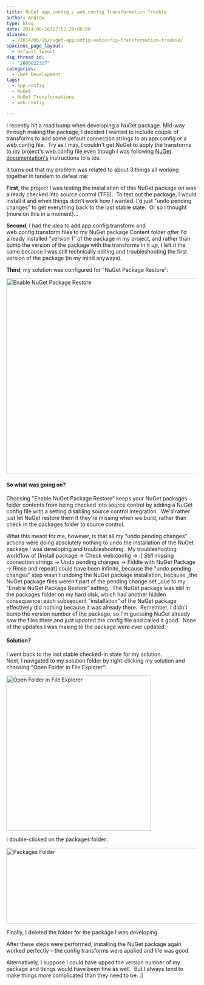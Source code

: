 ```yaml
---
title: NuGet app.config / web.config Transformation Trouble
author: Andrew
type: blog
date: 2014-06-16T17:57:20+00:00
aliases:
  - /2014/06/16/nuget-appconfig-webconfig-transformation-trouble/
spacious_page_layout:
  - default_layout
dsq_thread_id:
  - "2809822327"
categories:
  - .Net Development
tags:
  - app.config
  - NuGet
  - NuGet Transformations
  - web.config

---
```

I recently hit a road bump when developing a NuGet package. Mid-way through making the package, I decided I wanted to include couple of transforms to add some default connection strings to an app.config or a web.config file.  Try as I may, I couldn't get NuGet to apply the transforms to my project's web.config file even though I was following <a title="NuGet Configuration File and Source Code Transformations Documentation" href="http://docs.nuget.org/docs/creating-packages/configuration-file-and-source-code-transformations" target="_blank">NuGet documentation's</a> instructions to a tee.

It turns out that my problem was related to about 3 things all working together in tandem to defeat me:

**First**, the project I was testing the installation of this NuGet package on was already checked into source control (TFS).  To test out the package, I would install it and when things didn't work how I wanted, I'd just "undo pending changes&#8221; to get everything back to the last stable state.  Or so I thought (more on this in a moment)&#8230;

**Second**, I had the idea to add app.config.transform and web.config.transform files to my NuGet package Content folder _after_ I'd already installed "version 1&#8221; of the package in my project, and rather than bump the version of the package with the transforms in it _up_, I left it the same because I was still technically editing and troubleshooting the first version of the package (in my mind anyways).

**Third**, my solution was configured for "NuGet Package Restore&#8221;:

[<img class="alignnone wp-image-1201 size-full" src="http://www.andrewcbancroft.com/wp-content/uploads/2014/06/Enable-NuGet-Package-Restore.png" alt="Enable NuGet Package Restore" width="632" height="514" srcset="https://www.andrewcbancroft.com/wp-content/uploads/2014/06/Enable-NuGet-Package-Restore.png 632w, https://www.andrewcbancroft.com/wp-content/uploads/2014/06/Enable-NuGet-Package-Restore-300x243.png 300w" sizes="(max-width: 632px) 100vw, 632px" />][1]

#### So what was going on?

Choosing "Enable NuGet Package Restore&#8221; keeps your NuGet packages folder contents from being checked into source control by adding a NuGet config file with a setting disabling source control integration.  We'd rather just let NuGet restore them if they're missing when we build, rather than check in the packages folder to source control.

What this meant for me, however, is that all my "undo pending changes&#8221; actions were doing absolutely nothing to undo the installation of the NuGet package I was developing and troubleshooting.  My troubleshooting workflow of [Install package -> Check web.config -> :[ _Still_ missing connection strings -> Undo pending changes -> Fiddle with NuGet Package -> Rinse and repeat] could have been infinite, because the "undo pending changes&#8221; step wasn't undoing the NuGet package installation, because _the NuGet package files weren't part of the pending change set _due to my "Enable NuGet Package Restore&#8221; setting.  The NuGet package was still in the packages folder on my hard disk, which had another hidden consequence: each subsequent "installation&#8221; of the NuGet package effectively did nothing because it was already there.  Remember, I didn't bump the version number of the package, so I'm guessing NuGet already saw the files there and just updated the config file and called it good.  None of the updates I was making to the package were ever updated.

#### Solution?

I went back to the last stable checked-in state for my solution.  
Next, I navigated to my solution folder by right-clicking my solution and choosing "Open Folder in File Explorer&#8221;:

[<img class="alignnone wp-image-1271 " src="http://www.andrewcbancroft.com/wp-content/uploads/2014/06/Open-Folder-in-File-Explorer.png" alt="Open Folder in File Explorer" width="381" height="407" srcset="https://www.andrewcbancroft.com/wp-content/uploads/2014/06/Open-Folder-in-File-Explorer.png 500w, https://www.andrewcbancroft.com/wp-content/uploads/2014/06/Open-Folder-in-File-Explorer-280x300.png 280w" sizes="(max-width: 381px) 100vw, 381px" />][2]

I double-clicked on the packages folder:

[<img class="alignnone  wp-image-1281" src="http://www.andrewcbancroft.com/wp-content/uploads/2014/06/Packages-Folder.png" alt="Packages Folder" width="586" height="199" srcset="https://www.andrewcbancroft.com/wp-content/uploads/2014/06/Packages-Folder.png 727w, https://www.andrewcbancroft.com/wp-content/uploads/2014/06/Packages-Folder-300x101.png 300w" sizes="(max-width: 586px) 100vw, 586px" />][3]

Finally, I deleted the folder for the package I was developing.

After these steps were performed, installing the NuGet package again worked perfectly – the config transforms were applied and life was good.

Alternatively, I suppose I could have upped the version number of my package and things would have been fine as well.  But I always tend to make things more complicated than they need to be. :]

&nbsp;

 [1]: http://www.andrewcbancroft.com/wp-content/uploads/2014/06/Enable-NuGet-Package-Restore.png
 [2]: http://www.andrewcbancroft.com/wp-content/uploads/2014/06/Open-Folder-in-File-Explorer.png
 [3]: http://www.andrewcbancroft.com/wp-content/uploads/2014/06/Packages-Folder.png